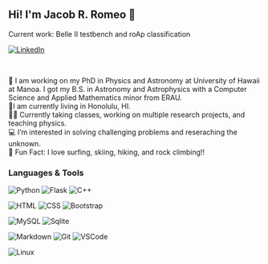 ## Hi! I'm Jacob R. Romeo 👋
Current work: Belle II testbench and roAp classification

[![LinkedIn](https://img.shields.io/badge/LinkedIn-0077B5?style=for-the-badge&logo=linkedin&logoColor=white)](https://www.linkedin.com/in/jacob-romeo-ce-301124191/)

<br>

👋 I am working on my PhD in Physics and Astronomy at University of Hawaii at Manoa. I got my B.S. in Astronomy and Astrophysics with a Computer Science and Applied Mathematics minor from ERAU.
<br>
📍I am currently living in Honolulu, HI.
<br>
👩‍🏫 Currently taking classes, working on multiple research projects, and teaching physics.
<br>
💻 I’m interested in solving challenging problems and reseraching the unknown. 
<br> 
💪 Fun Fact: I love surfing, skiing, hiking, and rock climbing!!

### Languages & Tools

![Python](https://img.shields.io/badge/Python-3776AB?style=for-the-badge&logo=python&logoColor=white)
![Flask](https://img.shields.io/badge/Flask-000000?style=for-the-badge&logo=flask&logoColor=white)
![C++](https://img.shields.io/badge/C%2B%2B-00599C?style=for-the-badge&logo=c%2B%2B&logoColor=white)

![HTML](https://img.shields.io/badge/HTML-239120?style=for-the-badge&logo=html5&logoColor=white)
![CSS](https://img.shields.io/badge/CSS3-1572B6?style=for-the-badge&logo=css3&logoColor=white)
![Bootstrap](https://img.shields.io/badge/Bootstrap-563D7C?style=for-the-badge&logo=bootstrap&logoColor=white)

![MySQL](https://img.shields.io/badge/MySQL-00000F?style=for-the-badge&logo=mysql&logoColor=white)
![Sqlite](https://img.shields.io/badge/SQLite-07405E?style=for-the-badge&logo=sqlite&logoColor=white)

![Markdown](https://img.shields.io/badge/Markdown-000000?style=for-the-badge&logo=markdown&logoColor=white)
![Git](https://img.shields.io/badge/GIT-E44C30?style=for-the-badge&logo=git&logoColor=white)
![VSCode](https://img.shields.io/badge/Visual_Studio_Code-0078D4?style=for-the-badge&logo=visual%20studio%20code&logoColor=white)

![Linux](https://img.shields.io/badge/Linux-FCC624?style=for-the-badge&logo=linux&logoColor=black)

